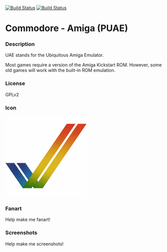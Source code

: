 [![Build Status](https://travis-ci.org/kodi-game/game.libretro.uae.svg?branch=master)](https://travis-ci.org/kodi-game/game.libretro.uae)
[![Build Status](https://ci.appveyor.com/api/projects/status/github/kodi-game/game.libretro.uae?svg=true)](https://ci.appveyor.com/project/kodi-game/game-libretro-uae)

# Commodore - Amiga (PUAE)

### Description

UAE stands for the Ubiquitous Amiga Emulator.

Most games require a version of the Amiga Kickstart ROM. However, some old games will work with the built-in ROM emulation.

### License

GPLv2

### Icon

![Icon](game.libretro.uae/resources/icon.png)

### Fanart

Help make me fanart!

### Screenshots

Help make me screenshots!
